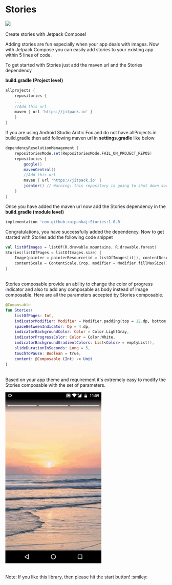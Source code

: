 # Stories
[![](https://jitpack.io/v/raipankaj/Stories.svg)](https://jitpack.io/#raipankaj/Stories)

Create stories with Jetpack Compose!

Adding stories are fun especially when your app deals with images.
Now with Jetpack Compose you can easily add stories to your existing app within 5 lines of code.

To get started with Stories just add the maven url and the Stories dependency

<b>build.gradle (Project level)</b>
```groovy
allprojects {
    repositories {
    ...
    //Add this url
    maven { url 'https://jitpack.io' }
    }
}
```
If you are using Android Studio Arctic Fox and do not have allProjects in build.gradle then add following maven url in <b>settings.gradle</b> like below
```groovy
dependencyResolutionManagement {
    repositoriesMode.set(RepositoriesMode.FAIL_ON_PROJECT_REPOS)
    repositories {
        google()
        mavenCentral()
        //Add this url
        maven { url 'https://jitpack.io' }
        jcenter() // Warning: this repository is going to shut down soon
    }
}
```

Once you have added the maven url now add the Stories dependency in the <b>build.gradle (module level)</b>
```groovy
implementation 'com.github.raipankaj:Stories:1.0.0'
```

Congratulations, you have successfully added the dependency. 
Now to get started with Stories add the following code snippet
```kotlin
val listOfImages = listOf(R.drawable.mountains, R.drawable.forest)
Stories(listOfPages = listOfImages.size) {
    Image(painter = painterResource(id = listOfImages[it]), contentDescription = null,
    contentScale = ContentScale.Crop, modifier = Modifier.fillMaxSize())
}
```
<br>
Stories composable provide an ability to change the color of progress indicator and also to add any composable as body instead of image composable.
Here are all the parameters accepted by Stories composable.

```kotlin
@Composable
fun Stories(
    listOfPages: Int,
    indicatorModifier: Modifier = Modifier.padding(top = 12.dp, bottom = 12.dp).clip(RoundedCornerShape(12.dp)),
    spaceBetweenIndicator: Dp = 4.dp,
    indicatorBackgroundColor: Color = Color.LightGray,
    indicatorProgressColor: Color = Color.White,
    indicatorBackgroundGradientColors: List<Color> = emptyList(),
    slideDurationInSeconds: Long = 5,
    touchToPause: Boolean = true,
    content: @Composable (Int) -> Unit
)
```
<br>
Based on your app theme and requirement it's extremely easy to modify the Stories composable with the set of parameters.


[![Demo](https://github.com/raipankaj/Stories/blob/main/stories_gif.gif)](https://youtu.be/d0_tH6FfWuo)

<br>
Note: If you like this library, then please hit the start button! :smiley:
